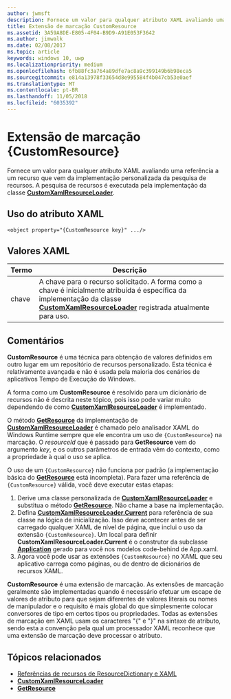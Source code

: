 ```yaml
---
author: jwmsft
description: Fornece um valor para qualquer atributo XAML avaliando uma referência a um recurso que vem da implementação personalizada da pesquisa de recursos. A pesquisa de recursos é executada pela implementação da classe CustomXamlResourceLoader.
title: Extensão de marcação CustomResource
ms.assetid: 3A59A8DE-E805-4F04-B9D9-A91E053F3642
ms.author: jimwalk
ms.date: 02/08/2017
ms.topic: article
keywords: windows 10, uwp
ms.localizationpriority: medium
ms.openlocfilehash: 6fb88fc3a764a89dfe7ac8a9c399149b6b98eca5
ms.sourcegitcommit: e814a13978f33654d8e995584f4b047cb53e0aef
ms.translationtype: MT
ms.contentlocale: pt-BR
ms.lasthandoff: 11/05/2018
ms.locfileid: "6035392"
---
```

# <a name="customresource-markup-extension"></a>Extensão de marcação {CustomResource}


Fornece um valor para qualquer atributo XAML avaliando uma referência a um recurso que vem da implementação personalizada da pesquisa de recursos. A pesquisa de recursos é executada pela implementação da classe [**CustomXamlResourceLoader**](https://msdn.microsoft.com/library/windows/apps/br243327).

## <a name="xaml-attribute-usage"></a>Uso do atributo XAML

``` syntax
<object property="{CustomResource key}" .../>
```

## <a name="xaml-values"></a>Valores XAML

| Termo | Descrição |
|------|-------------|
| chave | A chave para o recurso solicitado. A forma como a chave é inicialmente atribuída é específica da implementação da classe [**CustomXamlResourceLoader**](https://msdn.microsoft.com/library/windows/apps/br243327) registrada atualmente para uso. |

## <a name="remarks"></a>Comentários

**CustomResource** é uma técnica para obtenção de valores definidos em outro lugar em um repositório de recursos personalizado. Esta técnica é relativamente avançada e não é usada pela maioria dos cenários de aplicativos Tempo de Execução do Windows.

A forma como um **CustomResource** é resolvido para um dicionário de recursos não é descrita neste tópico, pois isso pode variar muito dependendo de como [**CustomXamlResourceLoader**](https://msdn.microsoft.com/library/windows/apps/br243327) é implementado.

O método [**GetResource**](https://msdn.microsoft.com/library/windows/apps/br243340) da implementação de [**CustomXamlResourceLoader**](https://msdn.microsoft.com/library/windows/apps/br243327) é chamado pelo analisador XAML do Windows Runtime sempre que ele encontra um uso de `{CustomResource}` na marcação. O *resourceId* que é passado para **GetResource** vem do argumento *key*, e os outros parâmetros de entrada vêm do contexto, como a propriedade à qual o uso se aplica.

O uso de um `{CustomResource}` não funciona por padrão (a implementação básica do [**GetResource**](https://msdn.microsoft.com/library/windows/apps/br243340) está incompleta). Para fazer uma referência de `{CustomResource}` válida, você deve executar estas etapas:

1.  Derive uma classe personalizada de [**CustomXamlResourceLoader**](https://msdn.microsoft.com/library/windows/apps/br243327) e substitua o método [**GetResource**](https://msdn.microsoft.com/library/windows/apps/br243340). Não chame a base na implementação.
2.  Defina [**CustomXamlResourceLoader.Current**](https://msdn.microsoft.com/library/windows/apps/br243328) para referência de sua classe na lógica de inicialização. Isso deve acontecer antes de ser carregado qualquer XAML de nível de página, que inclui o uso da extensão `{CustomResource}`. Um local para definir **CustomXamlResourceLoader.Current** é o construtor da subclasse [**Application**](https://msdn.microsoft.com/library/windows/apps/br242324) gerado para você nos modelos code-behind de App.xaml.
3.  Agora você pode usar as extensões `{CustomResource}` no XAML que seu aplicativo carrega como páginas, ou de dentro de dicionários de recursos XAML.

**CustomResource** é uma extensão de marcação. As extensões de marcação geralmente são implementadas quando é necessário efetuar um escape de valores de atributo para que sejam diferentes de valores literais ou nomes de manipulador e o requisito é mais global do que simplesmente colocar conversores de tipo em certos tipos ou propriedades. Todas as extensões de marcação em XAML usam os caracteres "\{" e "\}" na sintaxe de atributo, sendo esta a convenção pela qual um processador XAML reconhece que uma extensão de marcação deve processar o atributo.

## <a name="related-topics"></a>Tópicos relacionados

* [Referências de recursos de ResourceDictionary e XAML](https://msdn.microsoft.com/library/windows/apps/mt187273)
* [**CustomXamlResourceLoader**](https://msdn.microsoft.com/library/windows/apps/br243327)
* [**GetResource**](https://msdn.microsoft.com/library/windows/apps/br243340)

